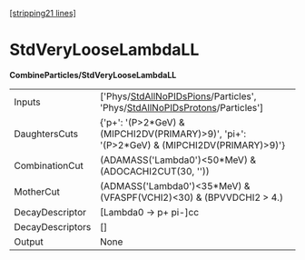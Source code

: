 [[stripping21 lines]](./stripping21-index)

# StdVeryLooseLambdaLL

**CombineParticles/StdVeryLooseLambdaLL**

|                  |                                                                                                                                                                                      |
|------------------|--------------------------------------------------------------------------------------------------------------------------------------------------------------------------------------|
| Inputs           | ['Phys/[StdAllNoPIDsPions](./stripping21-commonparticles-stdallnopidspions)/Particles', 'Phys/[StdAllNoPIDsProtons](./stripping21-commonparticles-stdallnopidsprotons)/Particles'] |
| DaughtersCuts    | {'p+': '(P\>2\*GeV) & (MIPCHI2DV(PRIMARY)\>9)', 'pi+': '(P\>2\*GeV) & (MIPCHI2DV(PRIMARY)\>9)'}                                                                                      |
| CombinationCut   | (ADAMASS('Lambda0')\<50\*MeV) & (ADOCACHI2CUT(30, ''))                                                                                                                               |
| MotherCut        | (ADMASS('Lambda0')\<35\*MeV) & (VFASPF(VCHI2)\<30) & (BPVVDCHI2 \> 4.)                                                                                                               |
| DecayDescriptor  | [Lambda0 -\> p+ pi-]cc                                                                                                                                                             |
| DecayDescriptors | []                                                                                                                                                                                 |
| Output           | None                                                                                                                                                                                 |
